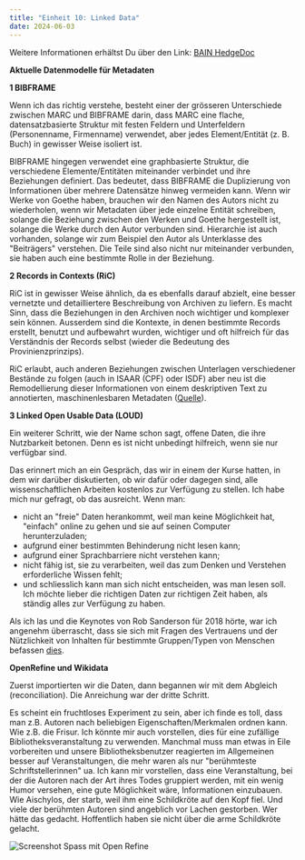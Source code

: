 ```yaml
---
title: "Einheit 10: Linked Data"
date: 2024-06-03
---
```

Weitere Informationen erhältst Du über den Link: 
<a href="https://pad.gwdg.de/KY1DbBllTM2UC4C3CTNy5w#">BAIN HedgeDoc</a>

**Aktuelle Datenmodelle für Metadaten**

**1 BIBFRAME**

Wenn ich das richtig verstehe, besteht einer der grösseren Unterschiede zwischen MARC und BIBFRAME darin, dass MARC eine flache, datensatzbasierte Struktur mit festen Feldern und Unterfeldern (Personenname, Firmenname) verwendet, aber jedes Element/Entität (z. B. Buch) in gewisser Weise isoliert ist. 

BIBFRAME hingegen verwendet eine graphbasierte Struktur, die verschiedene Elemente/Entitäten miteinander verbindet und ihre Beziehungen definiert. Das bedeutet, dass BIBFRAME die Duplizierung von Informationen über mehrere Datensätze hinweg vermeiden kann. Wenn wir Werke von Goethe haben, brauchen wir den Namen des Autors nicht zu wiederholen, wenn wir Metadaten über jede einzelne Entität schreiben, solange die Beziehung zwischen den Werken und Goethe hergestellt ist, solange die Werke durch den Autor verbunden sind. Hierarchie ist auch vorhanden, solange wir zum Beispiel den Autor als Unterklasse des "Beiträgers" verstehen. Die Teile sind also nicht nur miteinander verbunden, sie haben auch eine bestimmte Rolle in der Beziehung.

**2 Records in Contexts (RiC)**

RiC ist in gewisser Weise ähnlich, da es ebenfalls darauf abzielt, eine besser vernetzte und detailliertere Beschreibung von Archiven zu liefern. Es macht Sinn, dass die Beziehungen in den Archiven noch wichtiger und komplexer sein können. Ausserdem sind die Kontexte, in denen bestimmte Records erstellt, benutzt und aufbewahrt wurden, wichtiger und oft hilfreich für das Verständnis der Records selbst (wieder die Bedeutung des Provinienzprinzips).

RiC erlaubt, auch anderen Beziehungen zwischen Unterlagen verschiedener Bestände zu folgen (auch in ISAAR (CPF) oder ISDF) aber neu ist die Remodellierung dieser Informationen von einem deskriptiven Text zu annotierten, maschinenlesbaren Metadaten (<a href="https://archivwelt.hypotheses.org/1982">Quelle</a>).

**3 Linked Open Usable Data (LOUD)**

Ein weiterer Schritt, wie der Name schon sagt, offene Daten, die ihre Nutzbarkeit betonen. Denn es ist nicht unbedingt hilfreich, wenn sie nur verfügbar sind. 

Das erinnert mich an ein Gespräch, das wir in einem der Kurse hatten, in dem wir darüber diskutierten, ob wir dafür oder dagegen sind, alle wissenschaftlichen Arbeiten kostenlos zur Verfügung zu stellen. Ich habe mich nur gefragt, ob das ausreicht. Wenn man:
- nicht an "freie" Daten herankommt, weil man keine Möglichkeit hat, "einfach" online zu gehen und sie auf seinen Computer herunterzuladen;
- aufgrund einer bestimmten Behinderung nicht lesen kann;
- aufgrund einer Sprachbarriere nicht verstehen kann;
- nicht fähig ist, sie zu verarbeiten, weil das zum Denken und Verstehen erforderliche Wissen fehlt;
- und schliesslich kann man sich nicht entscheiden, was man lesen soll. Ich möchte lieber die richtigen Daten zur richtigen Zeit haben, als ständig alles zur Verfügung zu haben.

 Als ich las und die Keynotes von Rob Sanderson für 2018 hörte, war ich angenehm überrascht, dass sie sich mit Fragen des Vertrauens und der Nützlichkeit von Inhalten für bestimmte Gruppen/Typen von Menschen befassen <a href=" https://linked.art/loud/">dies<a>.

**OpenRefine und Wikidata**

Zuerst importierten wir die Daten, dann begannen wir mit dem Abgleich (reconciliation). Die Anreichung war der dritte Schritt. 

Es scheint ein fruchtloses Experiment zu sein, aber ich finde es toll, dass man z.B. Autoren nach beliebigen Eigenschaften/Merkmalen ordnen kann. Wie z.B. die Frisur. Ich könnte mir auch vorstellen, dies für eine zufällige Bibliotheksveranstaltung zu verwenden. Manchmal muss man etwas in Eile vorbereiten und unsere Bibliotheksbenutzer reagierten im Allgemeinen besser auf Veranstaltungen, die mehr waren als nur "berühmteste Schriftstellerinnen" ua. Ich kann mir vorstellen, dass eine Veranstaltung, bei der die Autoren nach der Art ihres Todes gruppiert werden, mit ein wenig Humor versehen, eine gute Möglichkeit wäre, Informationen einzubauen. 
Wie Aischylos, der starb, weil ihm eine Schildkröte auf den Kopf fiel. Und viele der berühmten Autoren sind angeblich vor Lachen gestorben. Wer hätte das gedacht. Hoffentlich haben sie nicht über die arme Schildkröte gelacht.

<img src="/BAIN_lerntagebuch/docs/assets/images/15_Screenshot_2024_06_6" alt="Screenshot Spass mit Open Refine">
